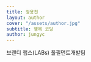 ```yaml
---
title: 정용천
layout: author
cover: "/assets/author.jpg"
subtitle: 행복 코딩
author: jungyc
---
```


브랜디 랩스(LABs) 풀필먼트개발팀
